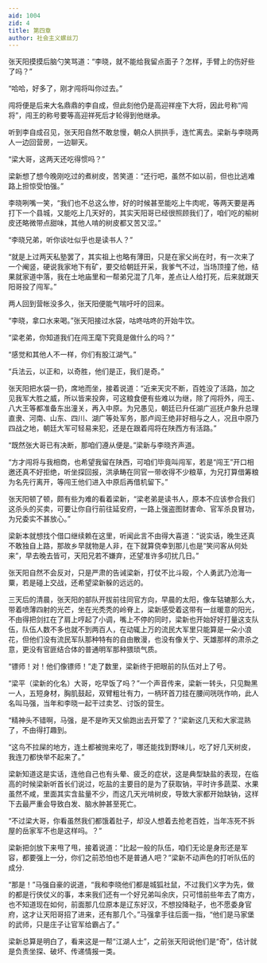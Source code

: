 ```yaml
---
aid: 1004
zid: 4
title: 第四章
author: 社会主义螺丝刀
---
```


张天阳摸摸后脑勺笑骂道：“李晓，就不能给我留点面子？怎样，手臂上的伤好些了吗？”

“哈哈，好多了，刚才闯将叫你过去。”

闯将便是后来大名鼎鼎的李自成，但此刻他仍是高迎祥座下大将，因此号称“闯将”，闯王的称号要等高迎祥死后才轮得到他继承。

听到李自成召见，张天阳自然不敢怠慢，朝众人拱拱手，连忙离去。梁新与李晓两人一边回营房，一边聊天。

“梁大哥，这两天还吃得惯吗？”

梁新想了想今晚刚吃过的煮树皮，苦笑道：“还行吧，虽然不如以前，但也比逃难路上担惊受怕强。”

李晓咧嘴一笑，“我们也不总这么惨，好的时候甚至能吃上牛肉呢，等两天要是再打下一个县城，又能吃上几天好的，其实天阳哥已经很照顾我们了，咱们吃的榆树皮还略微带点甜味，其他人啃的树皮都又苦又涩。”

“李晓兄弟，听你谈吐似乎也是读书人？”

“就是上过两天私塾罢了，其实祖上也略有薄田，只是在家父尚在时，有一次来了一个阉竖，硬说我家地下有矿，要交给朝廷开采，我爹气不过，当场顶撞了他，结果就家道中落，我在土地庙里和一帮弟兄混了几年，差点让人给打死，后来就跟天阳哥投了闯军。”

两人回到营帐没多久，张天阳便能气喘吁吁的回来。

“李晓，拿口水来喝。”张天阳接过水袋，咕咚咕咚的开始牛饮。

“梁老弟，你知道我们在闯王麾下究竟是做什么的吗？”

“感觉和其他人不一样，你们有股江湖气。”

“兵法云，以正和，以奇胜，他们是正，我们是奇。”

张天阳把水袋一扔，席地而坐，接着说道：“近来天灾不断，百姓没了活路，加之见我军大胜之威，所以皆来投奔，可这粮食便有些难以为继，除了闯将外，闯王、八大王等都准备东出潼关，再入中原。为兄愚见，朝廷已升任湖广巡抚卢象升总理直隶、河南、山东、四川、湖广等处军务，那卢阎王绝非好相与之人，况且中原乃四战之地，朝廷大军可轻易来犯，还是在跟着闯将在陕西方有活路。”

“既然张大哥已有决断，那咱们遵从便是。”梁新与李晓齐声道。

“方才闯将与我相商，也希望我留在陕西，可咱们毕竟叫闯军，若是“闯王”开口相邀还真不好拒绝，听坐探回报，洪承畴在同官一带收得不少粮草，为兄打算借筹粮为名先行离开，等闯王他们进入中原后再借机留下。”

张天阳顿了顿，颇有些为难的看着梁新，“梁老弟是读书人，原本不应该参合我们这杀头的买卖，可要让你自行前往延安府，一路上强盗图财害命、官军杀良冒功，为兄委实不甚放心。”

梁新本就想找个借口继续赖在这里，听闻此言不由得大喜道：“说实话，晚生还真不敢独自上路，那故乡早就物是人非，在下就算侥幸到那儿也是“笑问客从何处来”，早去晚去皆可，天阳兄若不嫌弃，还望准许多叨扰几日。”

张天阳自然不会反对，只是严肃的告诫梁新，打仗不比斗殴，个人勇武乃沧海一粟，若是碰上交战，还希望梁新躲的远远的。

三天后的清晨，张天阳的部队开拔前往同官方向，早晨的太阳，像车轱辘那么大，带着喷薄四射的光芒，坐在光秃秃的岭脊上，梁新感受着这带有一丝暖意的阳光，不由得把剑扛在了肩上哼起了小调，嘴上不停的同时，梁新也开始好好打量这支队伍，队伍人数不多也就不到两百人，在动辄上万的流民大军里只能算是一朵小浪花，但他们没有流民军队那种特有的自由散漫，也没有像关宁、天雄那样的肃杀之意，更没有官匪结合体的普通明军那种猥琐气质。

“镖师！对！他们像镖师！”走了数里，梁新终于把眼前的队伍对上了号。

“梁平（梁新的化名）大哥，吃早饭了吗？”一个声音传来，梁新一转头，只见黝黑一人，五短身材，胸肌鼓起，双臂粗壮有力，一柄环首刀挂在腰间咣咣作响，此人名叫马强，当年和李晓一起干过卖艺、讨饭的营生。

“精神头不错啊，马强，是不是昨天又偷跑出去开荤了？”梁新这几天和大家混熟了，不由得打趣到。

“这鸟不拉屎的地方，连土都被抛来吃了，哪还能找到野味儿，吃了好几天树皮，我连刀都快举不起来了。”

梁新知道这是实话，连他自己也有头晕、疲乏的症状，这是典型缺盐的表现，在临高的时候梁新听首长们说过，吃盐的主要目的是为了获取钠，平时许多蔬菜、水果虽然不咸，里面其实含盐量不少，而这几天光啃树皮，导致大家都开始缺钠，这样下去最严重会导致白发、脑水肿甚至死亡。

“不过梁大哥，你看虽然我们都饿着肚子，却没人想着去抢老百姓，当年冻死不拆屋的岳家军不也是这样吗。？”

梁新把剑放下来甩了甩，接着说道：“比起一般的队伍，咱们无论是身形还是军容，都要强上一分，你们之前恐怕也不是普通人吧？”梁新不动声色的打听队伍的成分.

“那是！”马强自豪的说道，“我和李晓他们都是城狐社鼠，不过我们义字为先，做的都是行侠仗义的事，本来我们还有一个好兄弟叫余庆，只可惜前些年去了南方，也不知道现在如何，前面那几位原本是辽东好汉，不想投降鞑子，也不愿委身官府，这才让天阳哥招了进来，还有那几个。”马强拿手往后面一指，“他们是马家堡的武师，只是庄子让官军给霸占了。”

梁新总算是明白了，看来这是一帮“江湖人士”，之前张天阳说他们是“奇”，估计就是负责坐探、破坏、传递情报一类。
